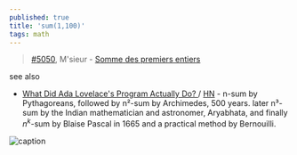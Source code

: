 ```yaml
---
published: true
title: 'sum(1,100)'
tags: math
---
```

> [#5050](https://www.etaletaculture.fr/sciences/somme-des-nombres-de-1-a-100-une-lecon-de-maths-donnee-par-le-ptit-gauss-7-ans/), M'sieur - [Somme des premiers entiers](https://fr.wikipedia.org/wiki/Somme_(arithm%C3%A9tique)#Somme_des_premiers_entiers)

see also
- [What Did Ada Lovelace's Program Actually Do? ](https://twobithistory.org/2018/08/18/ada-lovelace-note-g.html) / [HN](https://news.ycombinator.com/item?id=42432867) - n-sum by Pythagoreans, followed by n²-sum by Archimedes, 500 years. later n³-sum by  the Indian mathematician and astronomer, Aryabhata, and finally $n^k$-sum by Blaise Pascal in 1665 and a practical method by Bernouilli.

![caption](https://upload.wikimedia.org/wikipedia/commons/thumb/d/d8/The_sum_of_the_first_n_odd_integers_is_n%C2%B2._1%2B3%2B5%2B...%2B%282n-1%29%3Dn%C2%B2..gif/440px-The_sum_of_the_first_n_odd_integers_is_n%C2%B2._1%2B3%2B5%2B...%2B%282n-1%29%3Dn%C2%B2..gif)
